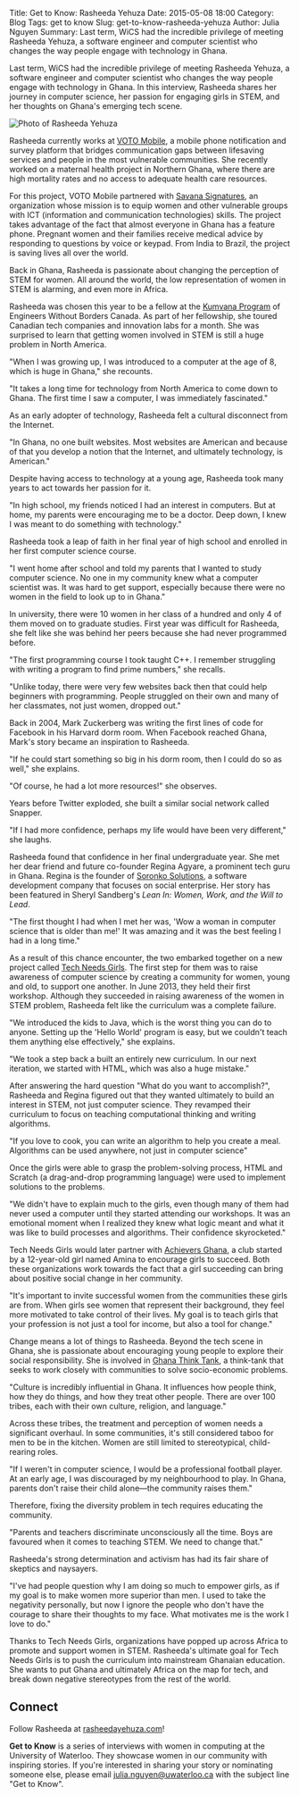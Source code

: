 Title: Get to Know: Rasheeda Yehuza
Date: 2015-05-08 18:00
Category: Blog
Tags: get to know
Slug: get-to-know-rasheeda-yehuza
Author: Julia Nguyen
Summary: Last term, WiCS had the incredible privilege of meeting Rasheeda Yehuza, a software engineer and computer scientist who changes the way people engage with technology in Ghana.

Last term, WiCS had the incredible privilege of meeting Rasheeda Yehuza, a software engineer and computer scientist who changes the way people engage with technology in Ghana. In this interview, Rasheeda shares her journey in computer science, her passion for engaging girls in STEM, and her thoughts on Ghana's emerging tech scene.

![Photo of Rasheeda Yehuza](/images/rasheeda_yehuza.png "Rasheeda Yehuza")

Rasheeda currently works at [VOTO Mobile](https://www.votomobile.org), a mobile phone notification and survey platform that bridges communication gaps between lifesaving services and people in the most vulnerable communities. She recently worked on a maternal health project in Northern Ghana, where there are high mortality rates and no access to adequate health care resources.

For this project, VOTO Mobile partnered with [Savana Signatures](http://savsign.org), an organization whose mission is to equip women and other vulnerable groups with ICT (information and communication technologies) skills. The project takes advantage of the fact that almost everyone in Ghana has a feature phone. Pregnant women and their families receive medical advice by responding to questions by voice or keypad. From India to Brazil, the project is saving lives all over the world.

Back in Ghana, Rasheeda is passionate about changing the perception of STEM for women. All around the world, the low representation of women in STEM is alarming, and even more in Africa.

Rasheeda was chosen this year to be a fellow at the [Kumvana Program](http://kumvana.ewb.ca) of Engineers Without Borders Canada. As part of her fellowship, she toured Canadian tech companies and innovation labs for a month. She was surprised to learn that getting women involved in STEM is still a huge problem in North America.

"When I was growing up, I was introduced to a computer at the age of 8, which is huge in Ghana," she recounts.

"It takes a long time for technology from North America to come down to Ghana. The first time I saw a computer, I was immediately fascinated."

As an early adopter of technology, Rasheeda felt a cultural disconnect from the Internet.

"In Ghana, no one built websites. Most websites are American and because of that you develop a notion that the Internet, and ultimately technology, is American."

Despite having access to technology at a young age, Rasheeda took many years to act towards her passion for it.

"In high school, my friends noticed I had an interest in computers. But at home, my parents were encouraging me to be a doctor. Deep down, I knew I was meant to do something with technology."

Rasheeda took a leap of faith in her final year of high school and enrolled in her first computer science course.

"I went home after school and told my parents that I wanted to study computer science. No one in my community knew what a computer scientist was. It was hard to get support, especially because there were no women in the field to look up to in Ghana."

In university, there were 10 women in her class of a hundred and only 4 of them moved on to graduate studies. First year was difficult for Rasheeda, she felt like she was behind her peers because she had never programmed before.

"The first programming course I took taught C++. I remember struggling with writing a program to find prime numbers," she recalls.

"Unlike today, there were very few websites back then that could help beginners with programming. People struggled on their own and many of her classmates, not just women, dropped out."

Back in 2004, Mark Zuckerberg was writing the first lines of code for Facebook in his Harvard dorm room. When Facebook reached Ghana, Mark's story became an inspiration to Rasheeda.

"If he could start something so big in his dorm room, then I could do so as well," she explains.

"Of course, he had a lot more resources!" she observes.

Years before Twitter exploded, she built a similar social network called Snapper.

"If I had more confidence, perhaps my life would have been very different," she laughs.

Rasheeda found that confidence in her final undergraduate year. She met her dear friend and future co-founder Regina Agyare, a prominent tech guru in Ghana. Regina is the founder of [Soronko Solutions](http://www.soronkosolutions.com), a software development company that focuses on social enterprise. Her story has been featured in Sheryl Sandberg's *Lean In: Women, Work, and the Will to Lead*.

"The first thought I had when I met her was, 'Wow a woman in computer science that is older than me!' It was amazing and it was the best feeling I had in a long time."

As a result of this chance encounter, the two embarked together on a new project called [Tech Needs Girls](http://www.soronkosolutions.com/tng.html). The first step for them was to raise awareness of computer science by creating a community for women, young and old, to support one another.
In June 2013, they held their first workshop. Although they succeeded in raising awareness of the women in STEM problem, Rasheeda felt like the curriculum was a complete failure.

"We introduced the kids to Java, which is the worst thing you can do to anyone. Setting up the 'Hello World' program is easy, but we couldn't teach them anything else effectively," she explains.

"We took a step back a built an entirely new curriculum. In our next iteration, we started with HTML, which was also a huge mistake."

After answering the hard question "What do you want to accomplish?", Rasheeda and Regina figured out that they wanted ultimately to build an interest in STEM, not just computer science. They revamped their curriculum to focus on teaching computational thinking and writing algorithms.

"If you love to cook, you can write an algorithm to help you create a meal. Algorithms can be used anywhere, not just in computer science"

Once the girls were able to grasp the problem-solving process, HTML and Scratch (a drag-and-drop programming language) were used to implement solutions to the problems.

"We didn't have to explain much to the girls, even though many of them had never used a computer until they started attending our workshops. It was an emotional moment when I realized they knew what logic meant and what it was like to build processes and algorithms. Their confidence skyrocketed."

Tech Needs Girls would later partner with [Achievers Ghana](http://achieversghana.org), a club started by a 12-year-old girl named Amina to encourage girls to succeed. Both these organizations work towards the fact that a girl succeeding can bring about positive social change in her community.

"It's important to invite successful women from the communities these girls are from. When girls see women that represent their background, they feel more motivated to take control of their lives. My goal is to teach girls that your profession is not just a tool for income, but also a tool for change."

Change means a lot of things to Rasheeda. Beyond the tech scene in Ghana, she is passionate about encouraging young people to explore their social responsibility. She is involved in [Ghana Think Tank](http://ghanathinktank.org), a think-tank that seeks to work closely with communities to solve socio-economic problems.

"Culture is incredibly influential in Ghana. It influences how people think, how they do things, and how they treat other people. There are over 100 tribes, each with their own culture, religion, and language."

Across these tribes, the treatment and perception of women needs a significant overhaul. In some communities, it's still considered taboo for men to be in the kitchen. Women are still limited to stereotypical, child-rearing roles.

"If I weren't in computer science, I would be a professional football player. At an early age, I was discouraged by my neighbourhood to play. In Ghana, parents don't raise their child alone&mdash;the community raises them."

Therefore, fixing the diversity problem in tech requires educating the community.

"Parents and teachers discriminate unconsciously all the time. Boys are favoured when it comes to teaching STEM. We need to change that."

Rasheeda's strong determination and activism has had its fair share of skeptics and naysayers.

"I've had people question why I am doing so much to empower girls, as if my goal is to make women more superior than men. I used to take the negativity personally, but now I ignore the people who don't have the courage to share their thoughts to my face. What motivates me is the work I love to do."

Thanks to Tech Needs Girls, organizations have popped up across Africa to promote and support women in STEM. Rasheeda's ultimate goal for Tech Needs Girls is to push the curriculum into mainstream Ghanaian education. She wants to put Ghana and ultimately Africa on the map for tech, and break down negative stereotypes from the rest of the world.

## Connect ##

Follow Rasheeda at [rasheedayehuza.com](http://rasheedayehuza.com)!

**Get to Know** is a series of interviews with women in computing at the
University of Waterloo. They showcase women in our community with inspiring
stories. If you're interested in sharing your story or nominating someone else,
please email <julia.nguyen@uwaterloo.ca> with the subject line "Get to Know".
